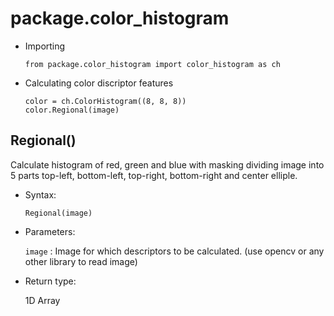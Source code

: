 # package.color_histogram

- Importing
  
  ```
  from package.color_histogram import color_histogram as ch
  ```

- Calculating color discriptor features

  ```
  color = ch.ColorHistogram((8, 8, 8))
  color.Regional(image)
  ```

## Regional()

Calculate histogram of red, green and blue with masking dividing image into 5 parts top-left, bottom-left, top-right, bottom-right and center elliple.

- Syntax:

  ```
  Regional(image)
  ```

- Parameters:

  `image`     : Image for which descriptors to be calculated. (use opencv or any other library to read image)
  
- Return type:
  
  1D Array

